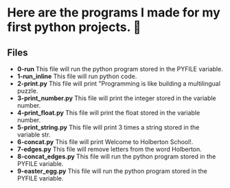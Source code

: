 # Here are the programs I made for my first python projects. 📜

## Files
- **0-run** This file will run the python program stored in the PYFILE variable.
- **1-run_inline** This file will run python code.
- **2-print.py** This file will print "Programming is like building a multilingual puzzle.
- **3-print_number.py** This file will print the integer stored in the variable number.
- **4-print_float.py** This file will print the float stored in the variable number.
- **5-print_string.py** This file will print 3 times a string stored in the variable str.
- **6-concat.py** This file will print Welcome to Holberton School!.
- **7-edges.py** This file will remove letters from the word Holberton.
- **8-concat_edges.py** This file will run the python program stored in the PYFILE variable.
- **9-easter_egg.py** This file will run the python program stored in the PYFILE variable.